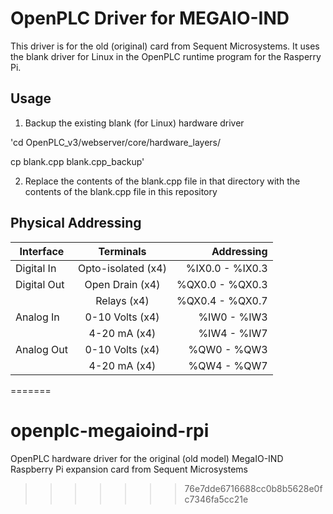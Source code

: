 OpenPLC Driver for MEGAIO-IND
=============================

This driver is for the old (original) card from Sequent Microsystems. It uses the blank driver for Linux in the OpenPLC runtime program for the Rasperry Pi.


Usage
-----

1. Backup the existing blank (for Linux) hardware driver

'cd OpenPLC_v3/webserver/core/hardware_layers/

cp blank.cpp blank.cpp_backup'

2. Replace the contents of the blank.cpp file in that directory with the contents of the blank.cpp file in this repository



Physical Addressing
-------------------

|Interface        |Terminals                          | Addressing      |
|-----------------|:---------------------------------:|----------------:|
|Digital In       |Opto-isolated (x4)                 |%IX0.0 - %IX0.3  |
|Digital Out      |Open Drain (x4)                    |%QX0.0 - %QX0.3  |
|                 |Relays (x4)                        |%QX0.4 - %QX0.7  |
|Analog In        |0-10 Volts (x4)                    |%IW0 - %IW3      |
|                 |4-20 mA (x4)                       |%IW4 - %IW7      |
|Analog Out       |0-10 Volts (x4)                    |%QW0 - %QW3      |
|                 |4-20 mA (x4)                       |%QW4 - %QW7      |
=======
# openplc-megaioind-rpi
OpenPLC hardware driver for the original (old model) MegaIO-IND Raspberry Pi expansion card from Sequent Microsystems
>>>>>>> 76e7dde6716688cc0b8b5628e0fc7346fa5cc21e
